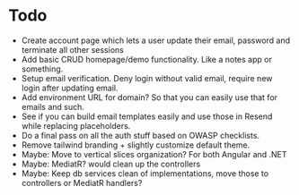 # Todo

- Create account page which lets a user update their email, password and terminate all other sessions
- Add basic CRUD homepage/demo functionality. Like a notes app or something.
- Setup email verification. Deny login without valid email, require new login after updating email.
- Add environment URL for domain? So that you can easily use that for emails and such.
- See if you can build email templates easily and use those in Resend while replacing placeholders.
- Do a final pass on all the auth stuff based on OWASP checklists.
- Remove tailwind branding + slightly customize default theme.
- Maybe: Move to vertical slices organization? For both Angular and .NET
- Maybe: MediatR? would clean up the controllers
- Maybe: Keep db services clean of implementations, move those to controllers or MediatR handlers?